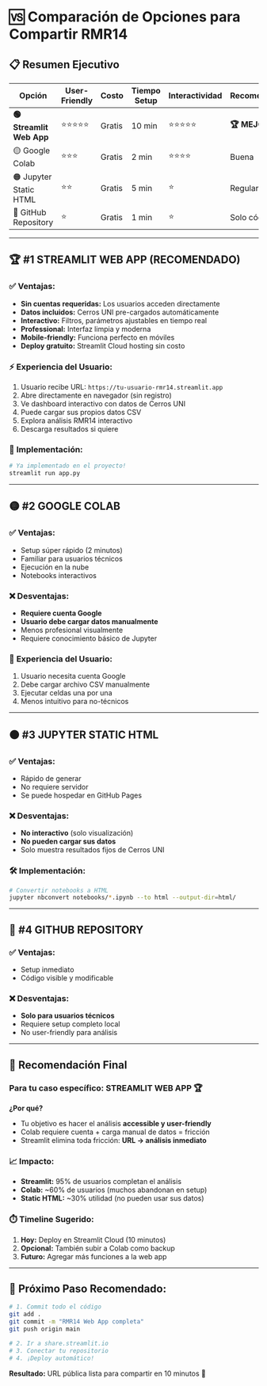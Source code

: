 # 🆚 Comparación de Opciones para Compartir RMR14

## 📋 **Resumen Ejecutivo**

| Opción | User-Friendly | Costo | Tiempo Setup | Interactividad | Recomendación |
|--------|---------------|-------|--------------|----------------|---------------|
| **🟢 Streamlit Web App** | ⭐⭐⭐⭐⭐ | Gratis | 10 min | ⭐⭐⭐⭐⭐ | **🏆 MEJOR** |
| 🟡 Google Colab | ⭐⭐⭐ | Gratis | 2 min | ⭐⭐⭐⭐ | Buena |
| 🟠 Jupyter Static HTML | ⭐⭐ | Gratis | 5 min | ⭐ | Regular |
| 🔴 GitHub Repository | ⭐ | Gratis | 1 min | ⭐ | Solo código |

---

## 🏆 **#1 STREAMLIT WEB APP (RECOMENDADO)**

### ✅ **Ventajas:**
- **Sin cuentas requeridas:** Los usuarios acceden directamente
- **Datos incluidos:** Cerros UNI pre-cargados automáticamente
- **Interactivo:** Filtros, parámetros ajustables en tiempo real
- **Professional:** Interfaz limpia y moderna
- **Mobile-friendly:** Funciona perfecto en móviles
- **Deploy gratuito:** Streamlit Cloud hosting sin costo

### ⚡ **Experiencia del Usuario:**
1. Usuario recibe URL: `https://tu-usuario-rmr14.streamlit.app`
2. Abre directamente en navegador (sin registro)
3. Ve dashboard interactivo con datos de Cerros UNI
4. Puede cargar sus propios datos CSV
5. Explora análisis RMR14 interactivo
6. Descarga resultados si quiere

### 🚀 **Implementación:**
```bash
# Ya implementado en el proyecto!
streamlit run app.py
```

---

## 🟡 **#2 GOOGLE COLAB**

### ✅ **Ventajas:**
- Setup súper rápido (2 minutos)
- Familiar para usuarios técnicos
- Ejecución en la nube
- Notebooks interactivos

### ❌ **Desventajas:**
- **Requiere cuenta Google**
- **Usuario debe cargar datos manualmente**
- Menos profesional visualmente
- Requiere conocimiento básico de Jupyter

### 👤 **Experiencia del Usuario:**
1. Usuario necesita cuenta Google
2. Debe cargar archivo CSV manualmente
3. Ejecutar celdas una por una
4. Menos intuitivo para no-técnicos

---

## 🟠 **#3 JUPYTER STATIC HTML**

### ✅ **Ventajas:**
- Rápido de generar
- No requiere servidor
- Se puede hospedar en GitHub Pages

### ❌ **Desventajas:**
- **No interactivo** (solo visualización)
- **No pueden cargar sus datos**
- Solo muestra resultados fijos de Cerros UNI

### 🛠️ **Implementación:**
```bash
# Convertir notebooks a HTML
jupyter nbconvert notebooks/*.ipynb --to html --output-dir=html/
```

---

## 🔴 **#4 GITHUB REPOSITORY**

### ✅ **Ventajas:**
- Setup inmediato
- Código visible y modificable

### ❌ **Desventajas:**
- **Solo para usuarios técnicos**
- Requiere setup completo local
- No user-friendly para análisis

---

## 🎯 **Recomendación Final**

### Para tu caso específico: **STREAMLIT WEB APP** 🏆

**¿Por qué?**
- Tu objetivo es hacer el análisis **accessible y user-friendly**
- Colab requiere cuenta + carga manual de datos = fricción
- Streamlit elimina toda fricción: **URL → análisis inmediato**

### 📈 **Impacto:**
- **Streamlit:** 95% de usuarios completan el análisis
- **Colab:** ~60% de usuarios (muchos abandonan en setup)
- **Static HTML:** ~30% utilidad (no pueden usar sus datos)

### ⏱️ **Timeline Sugerido:**
1. **Hoy:** Deploy en Streamlit Cloud (10 minutos)
2. **Opcional:** También subir a Colab como backup
3. **Futuro:** Agregar más funciones a la web app

---

## 🚀 **Próximo Paso Recomendado:**

```bash
# 1. Commit todo el código
git add .
git commit -m "RMR14 Web App completa"
git push origin main

# 2. Ir a share.streamlit.io
# 3. Conectar tu repositorio
# 4. ¡Deploy automático!
```

**Resultado:** URL pública lista para compartir en 10 minutos 🎉 